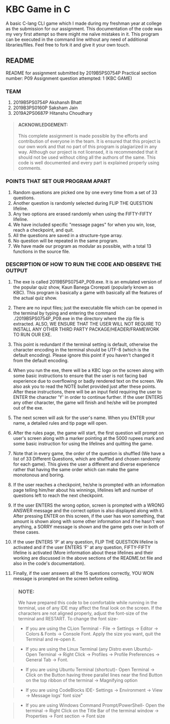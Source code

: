 # KBC Game in C
A basic C-lang CLI game which I made during my freshman year at college as the submission for our assignment. This documentation of the code was my very first attempt so there might me naïve mistakes in it. This program can be executed in the command line without any need of additional libraries/files. Feel free to fork it and give it your own touch.

## **README**

README for assignment submitted by 2019B5PS0754P
Practical section number: P09
Assignment question attempted: 1 (KBC GAME)

### TEAM
1. 2019B5PS0754P  Akshansh Bhatt
2. 2019B3PS0160P  Saksham Jain
3. 2019A2PS0687P  Hitanshu Choudhary

>#### ACKNOWLEDGEMENT:
>This complete assignment is made possible by the efforts and contribution of everyone in the team. It is ensured that this project is our own work and that no part of this program is plagiarized in any way. Although our project is not licensed, it is recommended that it should not be used without citing all the authors of the same.
This code is well documented and every part is explained properly using comments.

### POINTS THAT SET OUR PROGRAM APART

1. Random questions are picked one by one every time from a set of 33 questions.
2. Another question is randomly selected during FLIP THE QUESTION lifeline.
3. Any two options are erased randomly when using the FIFTY-FIFTY lifeline.
4. We have included specific "message pages" for when you win, lose, reach a checkpoint, and quit.
5. All the questions are saved in a structure-type array.
6. No question will be repeated in the same program.
7. We have made our program as modular as possible, with a total 13 functions in the source file.

### DESCRIPTION OF HOW TO RUN THE CODE AND OBSERVE THE OUTPUT

1. The exe is called 2019B5PS0754P_P09.exe. It is an emulated version of the popular quiz show, Kaun Banega Crorepati (popularly known as KBC). This program is basically a game with basically all the features of the actual quiz show.

2. There are no input files; just the executable file which can be opened in the terminal by typing and entering the command ./2019B5PS0754P_P09.exe in the directory where the zip file is extracted. ALSO, WE ENSURE THAT THE USER WILL NOT REQUIRE TO INSTALL ANY OTHER THIRD PARTY PACKAGE/HEADER/FRAMEWORK TO RUN OUR EXE.

3. This point is redundant if the terminal setting is default, otherwise the character encoding in the terminal should be UTF-8 (which is the default encoding). Please ignore this point if you haven't changed it from the default encoding.

4. When you run the exe, there will be a KBC logo on the screen along with some basic instructions to ensure that the user is not facing bad experience due to overflowing or badly rendered text on the screen. We also ask you to read the NOTE bullet provided just after these points. After these instructions, there will be an input field requiring the user to ENTER the character 'Y' in order to continue further. If the user ENTERS any other character, the game will finish and he/she will be prompted out of the exe.

5. The next screen will ask for the user's name. When you ENTER your name, a detailed rules and tip page will open.

6. After the rules page, the game will start, the first question will prompt on user's screen along with a marker pointing at the 5000 rupees mark and some basic instruction for using the lifelines and quitting the game.

7. Note that in every game, the order of the question is shuffled (We have a list of 33 Different Questions, which are shuffled and chosen randomly for each game). This gives the user a different and diverse experience rather that having the same order which can make the game monotonous and boring.

8. If the user reaches a checkpoint, he/she is prompted with an information page telling him/her about his winnings, lifelines left and number of questions left to reach the next checkpoint.

9. If the user ENTERS the wrong option, screen is prompted with a WRONG ANSWER message and the correct option is also displayed along with it. After pressing ENTER on this screen, if the user has won something, that amount is shown along with some other information and if he hasn't won anything, a SORRY message is shown and the game gets over in both of these cases. 

10. If the user ENTERS 'P' at any question, FLIP THE QUESTION lifeline is activated and if the user ENTERS 'F' at any question, FIFTY-FIFTY lifeline is activated (More information about these lifelines and their working are discussed in the above sections of the README.txt file and also in the code's documentation).

11. Finally, if the user answers all the 15 questions correctly, YOU WON message is prompted on the screen before exiting.

>### NOTE:
>We have prepared this code to be comfortable while running in the terminal, use of any IDE may affect the final look on the screen. If the characters are not aligned properly, adjust the font-size of the terminal and RESTART. To change the font size-

>* If you are using the CLion Terminal -
 File → Settings → Editor → Colors & Fonts → Console Font.
 	Apply the size you want, quit the Terminal and re-open it.

>* If you are using the Linux Terminal (any Distro even Ubuntu)-
	Open Terminal → Right Click → Profiles → Profile Preferences → General Tab → Font.

>* If you are using Ubuntu Terminal (shortcut)-
	Open Terminal → Click on the Button having three parallel lines near the find Button on the top ribbon of the terminal → Magnifying option

>* If you are using CodeBlocks IDE-
	Settings → Environment → View → Message logs' font size"

>* If you are using Windows Command Prompt/PowerShell-
	Open the terminal → Right Click on the Title Bar of the terminal window → Properties → Font section → Font size
